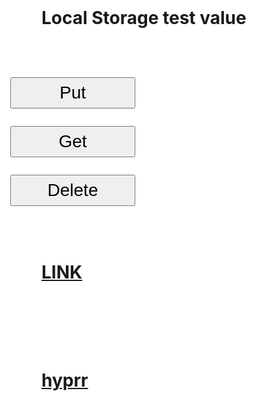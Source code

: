 
<html>
<head>
<title>
Hello there!
</title>

<style type="text/css">
 h1 {
     font-size: 2em;
     background-color: #fff;
     padding: 50px;
     max-width: 100%;
 }

html {
    font-family: sans-serif;
    -ms-text-size-adjust: 100%;
    -webkit-text-size-adjust: 100%;
    max-width: 100%;
}
body {
    max-width: 100%;
    word-wrap: break-word;
}
button {
    width: 200px;
    height: 50px;
    font-size: 1em;
}
p {
font-size: 2em;
}
</style>
</head>
<body bgcolor="#fff">
<h1 id="title">
</h1>

<h1 id="localStorageTitle">
</h1>

 <h1>Local Storage test value
</h1>
<p><button onclick="putTestValueToLocalStorage()">Put</button></p>
<p id="putState"></p>
 
<p><button onclick="getTestValueFromLocalStorage()">Get</button></p>
<p id="localStorageValue"></p>

<p><button onclick="deleteTestValueToLocalStorage()">Delete</button></p>
 <p id="deleteState"></p>
 
 <h1><a href="https://sokortov.github.io/urlParser?new=true">LINK</a></h1>

 <h1><a href="hyprr://">hyprr</a></h1>

<script>
function parseURLParams(url) {
    var queryStart = url.indexOf("?") + 1,
        queryEnd   = url.indexOf("#") + 1 || url.length + 1,
        query = url.slice(queryStart, queryEnd - 1),
        pairs = query.replace(/\+/g, " ").split("&"),
        parms = {}, i, n, v, nv;

    if (query === url || query === "") return;

    for (i = 0; i < pairs.length; i++) {
        nv = pairs[i].split("=", 2);
        n = decodeURIComponent(nv[0]);
        v = decodeURIComponent(nv[1]);

        if (!parms.hasOwnProperty(n)) parms[n] = [];
        parms[n].push(nv.length === 2 ? v : null);
    }
    return parms;
}

document.getElementById("title").innerHTML = JSON.stringify(parseURLParams(location.href));


function lsLocalStorageEnabled(){
    var test = 'test1';
    try {
        localStorage.setItem(test, test);
        localStorage.removeItem(test);
        return "enabled";
    } catch(e) {
        return "disabled";
    }
}

document.getElementById("localStorageTitle").innerHTML = ("Local storage " + lsLocalStorageEnabled());
                                 
function getTestValueFromLocalStorage() {
var val = localStorage.getItem('test');
if (val) {
document.getElementById("localStorageValue").innerHTML = val;
} else {
document.getElementById("localStorageValue").innerHTML = "error";
}
};

function putTestValueToLocalStorage(){
var test = 'test';
localStorage.setItem(test, test);
document.getElementById("putState").innerHTML = "done";
};

function deleteTestValueToLocalStorage(){
var test = 'test';
localStorage.removeItem(test, test);
document.getElementById("deleteState").innerHTML = "done";
};
</script>
</body>
</html>
